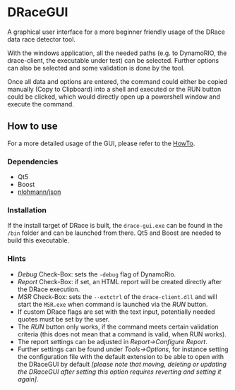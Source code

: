 # DRaceGUI

A graphical user interface for a more beginner friendly usage of the DRace data race detector tool.

With the windows application, all the needed paths (e.g. to DynamoRIO, the drace-client, the executable under test) can be selected. Further options can also be selected and some validation is done by the tool.

Once all data and options are entered, the command could either be copied manually (Copy to Clipboard) into a shell and executed or the RUN button could be clicked, which would directly open up a powershell window and execute the command.


## How to use
For a more detailed usage of the GUI, please refer to the [HowTo](https://code.siemens.com/multicore/drace/-/tree/master/HowTo).

### Dependencies
- Qt5
- Boost
- [nlohmann/json](https://github.com/nlohmann/json)


### Installation
If the install target of DRace is built, the ```drace-gui.exe``` can be found in the ```/bin``` folder and can be launched from there. Qt5 and Boost are needed to build this executable.


### Hints
- *Debug* Check-Box: sets the ```-debug``` flag of DynamoRio.
- *Report* Check-Box: if set, an HTML report will be created directly after the DRace execution.
- *MSR* Check-Box: sets the ```--extctrl``` of the ```drace-client.dll``` and will start the ```MSR.exe``` when command is launched via the *RUN* button.
- If custom DRace flags are set with the text input, potentially needed quotes must be set by the user.
- The *RUN* button only works, if the command meets certain validation criteria (this does not mean that a command is valid, when RUN works).
- The report settings can be adjusted in *Report->Configure Report*.
- Further settings can be found under *Tools->Options*, for instance setting the configuration file with the default extension to be able to open with the DRaceGUI by default *[please note that moving, deleting or updating the DRaceGUI after setting this option requires reverting and setting it again]*.